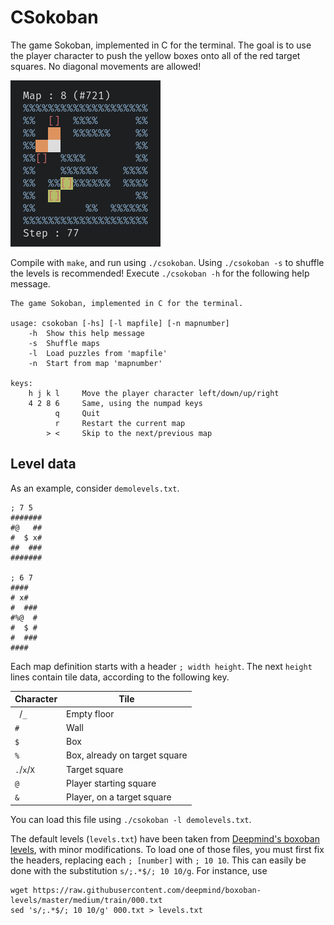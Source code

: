 # CSokoban
The game Sokoban, implemented in C for the terminal.
The goal is to use the player character to push the yellow boxes onto all
of the red target squares. No diagonal movements are allowed!

![sokoban](demo.png)

Compile with `make`, and run using `./csokoban`.
Using `./csokoban -s` to shuffle the levels is recommended!
Execute `./csokoban -h` for the following help message.

```
The game Sokoban, implemented in C for the terminal.

usage: csokoban [-hs] [-l mapfile] [-n mapnumber]
    -h  Show this help message
    -s  Shuffle maps
    -l  Load puzzles from 'mapfile'
    -n  Start from map 'mapnumber'

keys:
    h j k l     Move the player character left/down/up/right
    4 2 8 6     Same, using the numpad keys
          q     Quit
          r     Restart the current map
        > <     Skip to the next/previous map
```

## Level data
As an example, consider `demolevels.txt`.

```
; 7 5
#######
#@   ##
#  $ x#
##  ###
#######

; 6 7
####
# x#
#  ###
#%@  #
#  $ #
#  ###
####
```

Each map definition starts with a header `; width height`. The next `height` lines
contain tile data, according to the following key.

| Character     |   Tile                        |
|---------------|-------------------------------|
| ` `/`_`       | Empty floor                   |
| `#`           | Wall                          |
| `$`           | Box                           |
| `%`           | Box, already on target square |
| `.`/`x`/`X`   | Target square                 |
| `@`           | Player starting square        |
| `&`           | Player, on a target square    |

You can load this file using `./csokoban -l demolevels.txt`.

The default levels (`levels.txt`) have been taken from [Deepmind's boxoban
levels](https://github.com/deepmind/boxoban-levels), with minor modifications.
To load one of those files, you must first fix the headers, replacing each `;
[number]` with `; 10 10`. This can easily be done with the substitution
`s/;.*$/; 10 10/g`. For instance, use

```
wget https://raw.githubusercontent.com/deepmind/boxoban-levels/master/medium/train/000.txt
sed 's/;.*$/; 10 10/g' 000.txt > levels.txt
```

